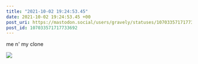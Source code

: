 ```yaml
---
title: "2021-10-02 19:24:53.45"
date: 2021-10-02 19:24:53.45 +00
post_uri: https://mastodon.social/users/gravely/statuses/107033571717733692
post_id: 107033571717733692
---
```

me n' my clone


![](/images/107033571667346534.jpg)

